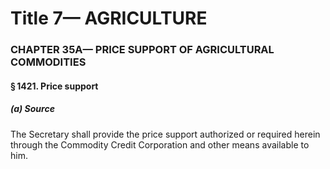
# Title 7— AGRICULTURE
### CHAPTER 35A— PRICE SUPPORT OF AGRICULTURAL COMMODITIES
#### § 1421. Price support
##### (a) Source

The Secretary shall provide the price support authorized or required herein through the Commodity Credit Corporation and other means available to him.
